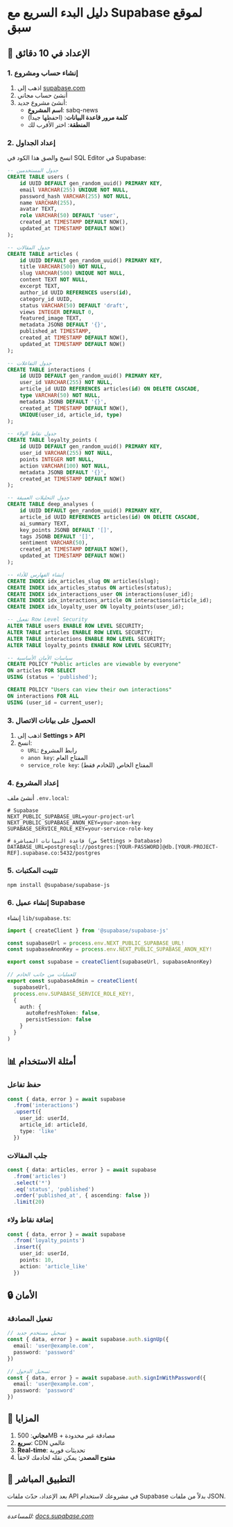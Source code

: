 # دليل البدء السريع مع Supabase لموقع سبق

## 🚀 الإعداد في 10 دقائق

### 1. إنشاء حساب ومشروع
1. اذهب إلى [supabase.com](https://supabase.com)
2. أنشئ حساب مجاني
3. أنشئ مشروع جديد:
   - **اسم المشروع**: sabq-news
   - **كلمة مرور قاعدة البيانات**: (احفظها جيداً)
   - **المنطقة**: اختر الأقرب لك

### 2. إعداد الجداول
انسخ والصق هذا الكود في SQL Editor في Supabase:

```sql
-- جدول المستخدمين
CREATE TABLE users (
    id UUID DEFAULT gen_random_uuid() PRIMARY KEY,
    email VARCHAR(255) UNIQUE NOT NULL,
    password_hash VARCHAR(255) NOT NULL,
    name VARCHAR(255),
    avatar TEXT,
    role VARCHAR(50) DEFAULT 'user',
    created_at TIMESTAMP DEFAULT NOW(),
    updated_at TIMESTAMP DEFAULT NOW()
);

-- جدول المقالات
CREATE TABLE articles (
    id UUID DEFAULT gen_random_uuid() PRIMARY KEY,
    title VARCHAR(500) NOT NULL,
    slug VARCHAR(500) UNIQUE NOT NULL,
    content TEXT NOT NULL,
    excerpt TEXT,
    author_id UUID REFERENCES users(id),
    category_id UUID,
    status VARCHAR(50) DEFAULT 'draft',
    views INTEGER DEFAULT 0,
    featured_image TEXT,
    metadata JSONB DEFAULT '{}',
    published_at TIMESTAMP,
    created_at TIMESTAMP DEFAULT NOW(),
    updated_at TIMESTAMP DEFAULT NOW()
);

-- جدول التفاعلات
CREATE TABLE interactions (
    id UUID DEFAULT gen_random_uuid() PRIMARY KEY,
    user_id VARCHAR(255) NOT NULL,
    article_id UUID REFERENCES articles(id) ON DELETE CASCADE,
    type VARCHAR(50) NOT NULL,
    metadata JSONB DEFAULT '{}',
    created_at TIMESTAMP DEFAULT NOW(),
    UNIQUE(user_id, article_id, type)
);

-- جدول نقاط الولاء
CREATE TABLE loyalty_points (
    id UUID DEFAULT gen_random_uuid() PRIMARY KEY,
    user_id VARCHAR(255) NOT NULL,
    points INTEGER NOT NULL,
    action VARCHAR(100) NOT NULL,
    metadata JSONB DEFAULT '{}',
    created_at TIMESTAMP DEFAULT NOW()
);

-- جدول التحليلات العميقة
CREATE TABLE deep_analyses (
    id UUID DEFAULT gen_random_uuid() PRIMARY KEY,
    article_id UUID REFERENCES articles(id) ON DELETE CASCADE,
    ai_summary TEXT,
    key_points JSONB DEFAULT '[]',
    tags JSONB DEFAULT '[]',
    sentiment VARCHAR(50),
    created_at TIMESTAMP DEFAULT NOW(),
    updated_at TIMESTAMP DEFAULT NOW()
);

-- إنشاء الفهارس للأداء
CREATE INDEX idx_articles_slug ON articles(slug);
CREATE INDEX idx_articles_status ON articles(status);
CREATE INDEX idx_interactions_user ON interactions(user_id);
CREATE INDEX idx_interactions_article ON interactions(article_id);
CREATE INDEX idx_loyalty_user ON loyalty_points(user_id);

-- تفعيل Row Level Security
ALTER TABLE users ENABLE ROW LEVEL SECURITY;
ALTER TABLE articles ENABLE ROW LEVEL SECURITY;
ALTER TABLE interactions ENABLE ROW LEVEL SECURITY;
ALTER TABLE loyalty_points ENABLE ROW LEVEL SECURITY;

-- سياسات الأمان الأساسية
CREATE POLICY "Public articles are viewable by everyone" 
ON articles FOR SELECT 
USING (status = 'published');

CREATE POLICY "Users can view their own interactions" 
ON interactions FOR ALL 
USING (user_id = current_user);
```

### 3. الحصول على بيانات الاتصال
1. اذهب إلى **Settings > API**
2. انسخ:
   - `URL`: رابط المشروع
   - `anon key`: المفتاح العام
   - `service_role key`: المفتاح الخاص (للخادم فقط)

### 4. إعداد المشروع
أنشئ ملف `.env.local`:

```env
# Supabase
NEXT_PUBLIC_SUPABASE_URL=your-project-url
NEXT_PUBLIC_SUPABASE_ANON_KEY=your-anon-key
SUPABASE_SERVICE_ROLE_KEY=your-service-role-key

# قاعدة البيانات المباشرة (من Settings > Database)
DATABASE_URL=postgresql://postgres:[YOUR-PASSWORD]@db.[YOUR-PROJECT-REF].supabase.co:5432/postgres
```

### 5. تثبيت المكتبات
```bash
npm install @supabase/supabase-js
```

### 6. إنشاء عميل Supabase
إنشاء `lib/supabase.ts`:

```typescript
import { createClient } from '@supabase/supabase-js'

const supabaseUrl = process.env.NEXT_PUBLIC_SUPABASE_URL!
const supabaseAnonKey = process.env.NEXT_PUBLIC_SUPABASE_ANON_KEY!

export const supabase = createClient(supabaseUrl, supabaseAnonKey)

// للعمليات من جانب الخادم
export const supabaseAdmin = createClient(
  supabaseUrl,
  process.env.SUPABASE_SERVICE_ROLE_KEY!,
  {
    auth: {
      autoRefreshToken: false,
      persistSession: false
    }
  }
)
```

## 📊 أمثلة الاستخدام

### حفظ تفاعل
```typescript
const { data, error } = await supabase
  .from('interactions')
  .upsert({
    user_id: userId,
    article_id: articleId,
    type: 'like'
  })
```

### جلب المقالات
```typescript
const { data: articles, error } = await supabase
  .from('articles')
  .select('*')
  .eq('status', 'published')
  .order('published_at', { ascending: false })
  .limit(20)
```

### إضافة نقاط ولاء
```typescript
const { data, error } = await supabase
  .from('loyalty_points')
  .insert({
    user_id: userId,
    points: 10,
    action: 'article_like'
  })
```

## 🔒 الأمان

### تفعيل المصادقة
```typescript
// تسجيل مستخدم جديد
const { data, error } = await supabase.auth.signUp({
  email: 'user@example.com',
  password: 'password'
})

// تسجيل الدخول
const { data, error } = await supabase.auth.signInWithPassword({
  email: 'user@example.com',
  password: 'password'
})
```

## 🎯 المزايا

1. **مجاني**: 500MB + مصادقة غير محدودة
2. **سريع**: CDN عالمي
3. **Real-time**: تحديثات فورية
4. **مفتوح المصدر**: يمكن نقله لخادمك لاحقاً

## 📱 التطبيق المباشر

بعد الإعداد، حدّث ملفات API في مشروعك لاستخدام Supabase بدلاً من ملفات JSON.

---

*للمساعدة: [docs.supabase.com](https://docs.supabase.com)* 